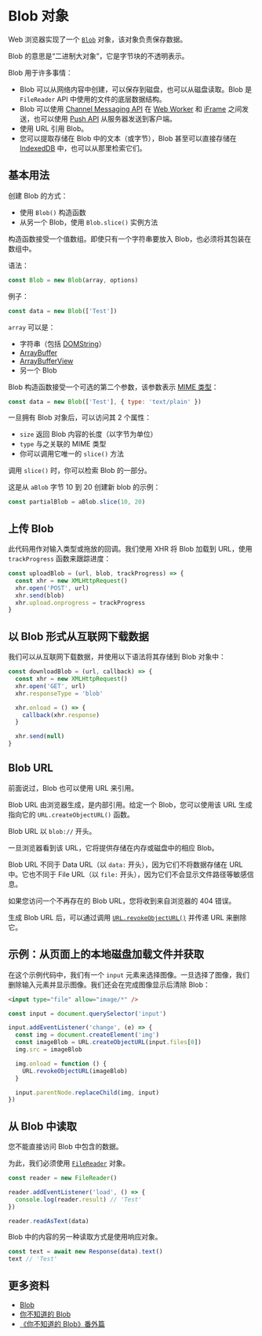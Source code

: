 # Blob 对象

Web 浏览器实现了一个 [`Blob`](https://developer.mozilla.org/zh-CN/docs/Web/API/Blob) 对象，该对象负责保存数据。

Blob 的意思是“二进制大对象”，它是字节块的不透明表示。

Blob 用于许多事情：

- Blob 可以从网络内容中创建，可以保存到磁盘，也可以从磁盘读取。Blob 是 `FileReader` API 中使用的文件的底层数据结构。
- Blob 可以使用 [Channel Messaging API](https://developer.mozilla.org/en-US/docs/Web/API/Channel_Messaging_API) 在 [Web Worker](https://developer.mozilla.org/zh-CN/docs/Web/API/Web_Workers_API/Using_web_workers) 和 [iFrame](https://developer.mozilla.org/zh-CN/docs/Web/HTML/Element/iframe) 之间发送，也可以使用 [Push API](https://developer.mozilla.org/en-US/docs/Web/API/Push_API) 从服务器发送到客户端。
- 使用 URL 引用 Blob。
- 您可以提取存储在 Blob 中的文本（或字节），Blob 甚至可以直接存储在 [IndexedDB](https://developer.mozilla.org/en-US/docs/Web/API/IndexedDB_API) 中，也可以从那里检索它们。

## 基本用法

创建 Blob 的方式：

- 使用 `Blob()` 构造函数
- 从另一个 Blob，使用 `Blob.slice()` 实例方法

构造函数接受一个值数组。即使只有一个字符串要放入 Blob，也必须将其包装在数组中。

语法：

```js
const Blob = new Blob(array, options)
```

例子：

```js
const data = new Blob(['Test'])
```

`array` 可以是：

- 字符串（包括 [DOMString](https://developer.mozilla.org/zh-CN/docs/conflicting/Web/JavaScript/Reference/Global_Objects/String_6fa58bba0570d663099f0ae7ae8883ab)）
- [ArrayBuffer](https://developer.mozilla.org/zh-CN/docs/Web/JavaScript/Reference/Global_Objects/ArrayBuffer)
- [ArrayBufferView](https://developer.mozilla.org/zh-CN/docs/Web/JavaScript/Reference/Global_Objects/TypedArray)
- 另一个 Blob

Blob 构造函数接受一个可选的第二个参数，该参数表示 [MIME 类型](https://developer.mozilla.org/zh-CN/docs/Web/HTTP/Basics_of_HTTP/MIME_Types)：

```js
const data = new Blob(['Test'], { type: 'text/plain' })
```

一旦拥有 Blob 对象后，可以访问其 2 个属性：

- `size` 返回 Blob 内容的长度（以字节为单位）
- `type` 与之关联的 MIME 类型
- 你可以调用它唯一的 `slice()` 方法

调用 `slice()` 时，你可以检索 Blob 的一部分。

这是从 `aBlob` 字节 10 到 20 创建新 blob 的示例：

```js
const partialBlob = aBlob.slice(10, 20)
```

## 上传 Blob

此代码用作对输入类型或拖放的回调。我们使用 XHR 将 Blob 加载到 URL，使用 `trackProgress` 函数来跟踪进度：

```js
const uploadBlob = (url, blob, trackProgress) => {
  const xhr = new XMLHttpRequest()
  xhr.open('POST', url)
  xhr.send(blob)
  xhr.upload.onprogress = trackProgress
}
```

## 以 Blob 形式从互联网下载数据

我们可以从互联网下载数据，并使用以下语法将其存储到 Blob 对象中：

```js
const downloadBlob = (url, callback) => {
  const xhr = new XMLHttpRequest()
  xhr.open('GET', url)
  xhr.responseType = 'blob'

  xhr.onload = () => {
    callback(xhr.response)
  }

  xhr.send(null)
}
```

## Blob URL

前面说过，Blob 也可以使用 URL 来引用。

Blob URL 由浏览器生成，是内部引用。给定一个 Blob，您可以使用该 URL 生成指向它的 `URL.createObjectURL()` 函数。

Blob URL 以 `blob://` 开头。

一旦浏览器看到该 URL，它将提供存储在内存或磁盘中的相应 Blob。

Blob URL 不同于 Data URL（以 `data:` 开头），因为它们不将数据存储在 URL 中。它也不同于 File URL（以 `file:` 开头），因为它们不会显示文件路径等敏感信息。

如果您访问一个不再存在的 Blob URL，您将收到来自浏览器的 404 错误。

生成 Blob URL 后，可以通过调用 [`URL.revokeObjectURL()`](https://developer.mozilla.org/zh-CN/docs/Web/API/URL/revokeObjectURL) 并传递 URL 来删除它。

## 示例：从页面上的本地磁盘加载文件并获取

在这个示例代码中，我们有一个 `input` 元素来选择图像。一旦选择了图像，我们删除输入元素并显示图像。我们还会在完成图像显示后清除 Blob：

```html
<input type="file" allow="image/*" />
```

```js
const input = document.querySelector('input')

input.addEventListener('change', (e) => {
  const img = document.createElement('img')
  const imageBlob = URL.createObjectURL(input.files[0])
  img.src = imageBlob

  img.onload = function () {
    URL.revokeObjectURL(imageBlob)
  }

  input.parentNode.replaceChild(img, input)
})
```

## 从 Blob 中读取

您不能直接访问 Blob 中包含的数据。

为此，我们必须使用 [`FileReader`](https://developer.mozilla.org/zh-CN/docs/Web/API/FileReader) 对象。

```js
const reader = new FileReader()

reader.addEventListener('load', () => {
  console.log(reader.result) // 'Test'
})

reader.readAsText(data)
```

Blob 中的内容的另一种读取方式是使用响应对象。

```js
const text = await new Response(data).text()
text // 'Test'
```

## 更多资料

- [Blob](https://zh.javascript.info/blob)
- [你不知道的 Blob](https://juejin.cn/post/6844904178725158926)
- [《你不知道的 Blob》番外篇](https://juejin.cn/post/6844904183661854727)
